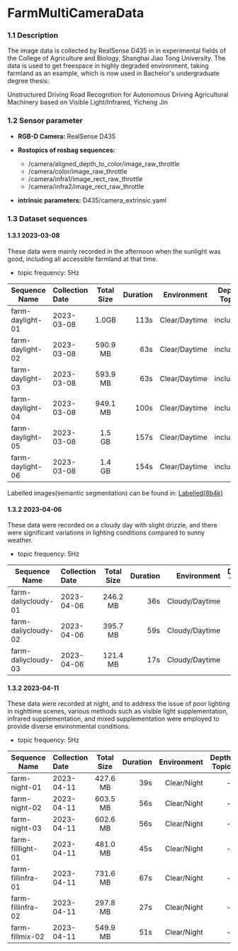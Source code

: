 # FarmMultiCameraData

### 1.1 Description
The image data is collected by RealSense D435 in in experimental fields of the College of Agriculture and Biology, Shanghai Jiao Tong University. The data is used to get freespace in highly degraded environment, taking farmland as an example, which is now used in Bachelor's undergraduate degree thesis:

Unstructured Driving Road Recognition for Autonomous Driving Agricultural Machinery based on Visible Light/Infrared, Yicheng Jin

### 1.2 Sensor parameter
* **RGB-D Camera:** RealSense D435

* **Rostopics of rosbag sequences:** 
    * /camera/aligned_depth_to_color/image_raw_throttle
    * /camera/color/image_raw_throttle
    * /camera/infra1/image_rect_raw_throttle
    * /camera/infra2/image_rect_raw_throttle

* **intrinsic parameters:** D435/camera_extrinsic.yaml

### 1.3 Dataset sequences

#### 1.3.1 2023-03-08
These data were mainly recorded in the afternoon when the sunlight was good, including all accessible farmland at that time.
* topic frequency: 5Hz

Sequence Name|Collection Date|Total Size|Duration|Environment|Depth Topic|Fill Light|Rosbag
--|:--|:--:|--:|--:|--:|--:|--:
farm-daylight-01|2023-03-08|1.0GB|113s|Clear/Daytime|include|-|[Rosbag(b5uf)](https://pan.baidu.com/s/12hzjC_QVNAdiXyDWHvTE6A)
farm-daylight-02|2023-03-08|590.9 MB|63s|Clear/Daytime|include|-|[Rosbag(kvwa)](https://pan.baidu.com/s/1JK-eiCetOLEkjd4VVWQ0Qg)
farm-daylight-03|2023-03-08|593.9 MB|63s|Clear/Daytime|include|-|[Rosbag(gt4k)](https://pan.baidu.com/s/1Wji2woliqFqSgczPDumzuA)
farm-daylight-04|2023-03-08|949.1 MB|100s|Clear/Daytime|include|-|[Rosbag(h69z)](https://pan.baidu.com/s/1nI18jmxm9MoWsCE3dIFyug)
farm-daylight-05|2023-03-08|1.5 GB|157s|Clear/Daytime|include|-|[Rosbag(xu2m)](https://pan.baidu.com/s/11uhOVShFysDr7KyIKqIv4g)
farm-daylight-06|2023-03-08|1.4 GB|154s|Clear/Daytime|include|-|[Rosbag(mppc)](https://pan.baidu.com/s/1OIQ7oa-e76qI1z_ubPRndA)

Labelled images(semantic segmentation) can be found in: [Labelled(8b4k)](https://pan.baidu.com/s/1D_ar20gX4WsoLncszl3l5A)

#### 1.3.2 2023-04-06
These data were recorded on a cloudy day with slight drizzle, and there were significant variations in lighting conditions compared to sunny weather.
* topic frequency: 5Hz

Sequence Name|Collection Date|Total Size|Duration|Environment|Depth Topic|Fill Light|Rosbag
--|:--|:--:|--:|--:|--:|--:|--:
farm-daliycloudy-01|2023-04-06|246.2 MB|36s|Cloudy/Daytime|-|-|[Rosbag(xy7z)](https://pan.baidu.com/s/1OvgkXncLqeMB5WN-VwA_1A)
farm-daliycloudy-02|2023-04-06|395.7 MB|59s|Cloudy/Daytime|-|-|[Rosbag(tmc8)](https://pan.baidu.com/s/1CBuwG6yYpaTO36nUAmHiwA)
farm-daliycloudy-03|2023-04-06|121.4 MB|17s|Cloudy/Daytime|-|-|[Rosbag(xn35)](https://pan.baidu.com/s/1Axbc89LVIo25ZNZs71E3Dg)

#### 1.3.2 2023-04-11
These data were recorded at night, and to address the issue of poor lighting in nighttime scenes, various methods such as visible light supplementation, infrared supplementation, and mixed supplementation were employed to provide diverse environmental conditions.
* topic frequency: 5Hz

Sequence Name|Collection Date|Total Size|Duration|Environment|Depth Topic|Fill Light|Rosbag
--|:--|:--:|--:|--:|--:|--:|--:
farm-night-01|2023-04-11|427.6 MB|39s|Clear/Night|-|-|[Rosbag(jqit)](https://pan.baidu.com/s/1zjSYWBHU11b9mxs6K7a3eQ)
farm-night-02|2023-04-11|603.5 MB|56s|Clear/Night|-|-|[Rosbag(uxf7)](https://pan.baidu.com/s/1AkAWKzEqbGjKxF2FijYQbg)
farm-night-03|2023-04-11|602.6 MB|56s|Clear/Night|-|-|[Rosbag(yqf7)](https://pan.baidu.com/s/19xcSt2hnPrrpP2jz4i5cyw)
farm-filllight-01|2023-04-11|481.0 MB|45s|Clear/Night|-|visible light|[Rosbag(t4a3)](https://pan.baidu.com/s/1VpgRgvz-dZ9Qj6_2dx0jjg)
farm-fillinfra-01|2023-04-11|731.6 MB|67s|Clear/Night|-|850nm infra|[Rosbag(i54p)](https://pan.baidu.com/s/1m-DCJYMvKcga23gll25iTQ)
farm-fillinfra-02|2023-04-11|297.8 MB|27s|Clear/Night|-|850nm infra|[Rosbag(e5hb)](https://pan.baidu.com/s/1tsshN0CL89j_UQa8LbvGEg)
farm-fillmix-02|2023-04-11|549.9 MB|51s|Clear/Night|-|visible+850nm|[Rosbag(d2bb)](https://pan.baidu.com/s/1UYeb6Bxv1tvMlI1NBgp38A)